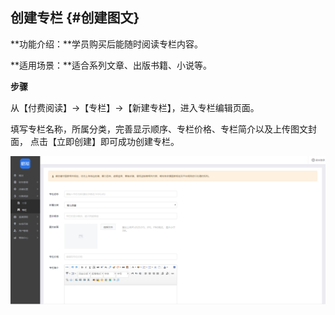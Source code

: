 ## 创建专栏 {#创建图文}

**功能介绍：**学员购买后能随时阅读专栏内容。

**适用场景：**适合系列文章、出版书籍、小说等。

**步骤**

从【付费阅读】→【专栏】→【新建专栏】，进入专栏编辑页面。

填写专栏名称，所属分类，完善显示顺序、专栏价格、专栏简介以及上传图文封面， 点击【立即创建】即可成功创建专栏。

![](/assets/但是ort.png)


